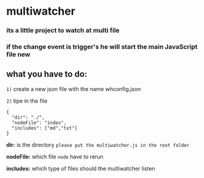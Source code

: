 # multiwatcher

### its a little project to watch at multi file 
### if the change event is trigger's he will start the main JavaScript file new

## what you have to do:

`1)` create a new json file with the name whconfig.json 

`2)` tipe in the file  

```
{
  "dir": "./",
  "nodeFile": "index",
  "includes": ["md","txt"]
}
```
__dir:__  is the directory `please put the multiwatcher.js in the root folder` 

__nodeFile:__ which file `node` have to rerun

__includes:__ which type of files should the multiwatcher listen 